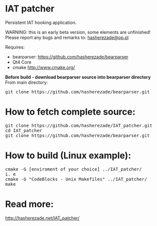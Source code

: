 IAT patcher
==========
Persistent IAT hooking application.<br/>

WARNING: this is an early beta version, some elements are unfinished!<br/>
Please report any bugs and remarks to: hasherezade@op.pl<br/>

Requires:
+ bearparser: https://github.com/hasherezade/bearparser<br/>
+ Qt4 Core<br/>
+ cmake http://www.cmake.org/<br/>

<b>Before build - download bearparser source into bearparser directory</b><br/>
From main directory:
<pre>git clone https://github.com/hasherezade/bearparser.git</pre>

How to fetch complete source:
===
<pre>
git clone https://github.com/hasherezade/IAT_patcher.git
cd IAT_patcher
git clone https://github.com/hasherezade/bearparser.git
</pre>

How to build (Linux example):
===
<pre>
cmake -G [enviroment of your choice] ../IAT_patcher/
i. e
cmake -G "CodeBlocks - Unix Makefiles" ../IAT_patcher/
make
</pre>
Read more:
===
http://hasherezade.net/IAT_patcher/
